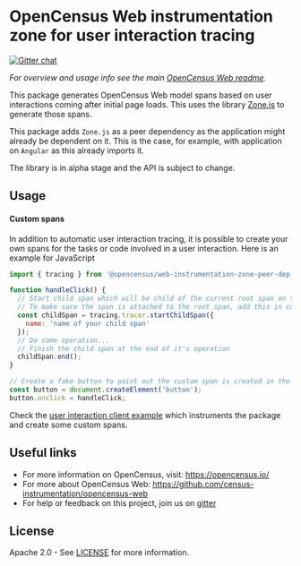# OpenCensus Web instrumentation zone for user interaction tracing
[![Gitter chat][gitter-image]][gitter-url]

*For overview and usage info see the main [OpenCensus Web readme][oc-web-readme-url].*

This package generates OpenCensus Web model spans based on user interactions 
coming after initial page loads. This uses the library 
[Zone.js](https://github.com/angular/zone.js/) to generate those spans.

This package adds `Zone.js` as a peer dependency as the application 
might already be dependent on it. This is the case, for example, with 
application on `Angular` as this already imports it. 

The library is in alpha stage and the API is subject to change.

## Usage

#### Custom spans
In addition to automatic user interaction tracing, it is possible to create 
your own spans for the tasks or code involved in a user interaction.
Here is an example for JavaScript

```javascript
import { tracing } from '@opencensus/web-instrumentation-zone-peer-dep';

function handleClick() {
  // Start child span which will be child of the current root span on the current interaction.
  // To make sure the span is attached to the root span, add this in code that the button is running.
  const childSpan = tracing.tracer.startChildSpan({
    name: 'name of your child span'
  });
  // Do some operation...
  // Finish the child span at the end of it's operation
  childSpan.end();
}

// Create a fake button to point out the custom span is created in the click handler.
const button = document.createElement('button');
button.onclick = handleClick;
```
Check the [user interaction client example][client-example-url] which instruments the package and 
create some custom spans.

## Useful links
- For more information on OpenCensus, visit: <https://opencensus.io/>
- For more about OpenCensus Web: <https://github.com/census-instrumentation/opencensus-web>
- For help or feedback on this project, join us on [gitter][gitter-url]

## License

Apache 2.0 - See [LICENSE][license-url] for more information.

[gitter-image]: https://badges.gitter.im/census-instrumentation/lobby.svg
[gitter-url]: https://gitter.im/census-instrumentation/lobby
[oc-web-readme-url]: https://github.com/census-instrumentation/opencensus-web/blob/master/README.md
[license-url]: https://github.com/census-instrumentation/opencensus-web/blob/master/packages/opencensus-web-instrumentation-perf/LICENSE
[nav-timing-url]: https://www.w3.org/TR/navigation-timing-2/
[resource-timing-url]: https://www.w3.org/TR/resource-timing-2/
[long-tasks-url]: https://w3c.github.io/longtasks/
[client-example-url]: https://github.com/census-instrumentation/opencensus-web/tree/master/examples/user_interaction/client